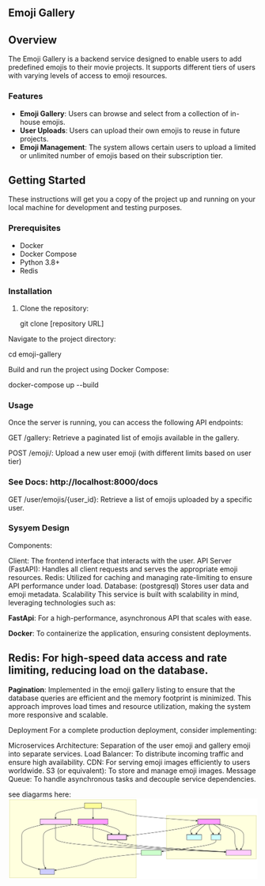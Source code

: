 ## Emoji Gallery
## Overview

The Emoji Gallery is a backend service designed to enable users to add predefined emojis to their movie projects. It supports different tiers of users with varying levels of access to emoji resources.

### Features

- **Emoji Gallery**: Users can browse and select from a collection of in-house emojis.
- **User Uploads**: Users can upload their own emojis to reuse in future projects.
- **Emoji Management**: The system allows certain users to upload a limited or unlimited number of emojis based on their subscription tier.

## Getting Started

These instructions will get you a copy of the project up and running on your local machine for development and testing purposes.

### Prerequisites

- Docker
- Docker Compose
- Python 3.8+
- Redis

### Installation

1. Clone the repository:


   git clone [repository URL]
   
Navigate to the project directory:

cd emoji-gallery

Build and run the project using Docker Compose:

docker-compose up --build

### Usage
Once the server is running, you can access the following API endpoints:

GET /gallery: Retrieve a paginated list of emojis available in the gallery.

POST /emoji/: Upload a new user emoji (with different limits based on user tier)

### See Docs: http://localhost:8000/docs

GET /user/emojis/{user_id}: Retrieve a list of emojis uploaded by a specific user.

### Sysyem Design

Components:

Client: The frontend interface that interacts with the user.
API Server (FastAPI): Handles all client requests and serves the appropriate emoji resources.
Redis: Utilized for caching and managing rate-limiting to ensure API performance under load.
Database: (postgresql) Stores user data and emoji metadata.
Scalability
This service is built with scalability in mind, leveraging technologies such as:

 **FastApi**: For a high-performance, asynchronous API that scales with ease.

 **Docker**: To containerize the application, ensuring consistent deployments.
 
 **Redis**: For high-speed data access and rate limiting, reducing load on the database.
-
 **Pagination**: Implemented in the emoji gallery listing to ensure that the database queries are efficient and the memory footprint is minimized. This approach improves load times and resource utilization, making the system more responsive and scalable.

Deployment
For a complete production deployment, consider implementing:

Microservices Architecture: Separation of the user emoji and gallery emoji into separate services.
Load Balancer: To distribute incoming traffic and ensure high availability.
CDN: For serving emoji images efficiently to users worldwide.
S3 (or equivalent): To store and manage emoji images.
Message Queue: To handle asynchronous tasks and decouple service dependencies.

see diagarms here:
![System Diagram](gallery_diagram.svg "System Design Diagram")

